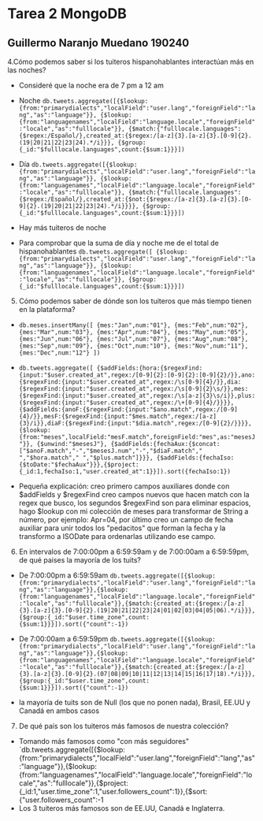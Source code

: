 # Tarea 2 MongoDB
## Guillermo Naranjo Muedano 190240

4.Cómo podemos saber si los tuiteros hispanohablantes interactúan más en las noches?
* Consideré que la noche era de 7 pm a 12 am
* Noche `db.tweets.aggregate([{$lookup: {from:"primarydialects","localField":"user.lang","foreignField":"lang","as":"language"}},
{$lookup:{from:"languagenames","localField":"language.locale","foreignField":"locale","as":"fulllocale"}},
{$match:{"fulllocale.languages":{$regex:/Español/},created_at:{$regex:/[a-z]{3}.[a-z]{3}.[0-9]{2}.(19|20|21|22|23|24).*/i}}},
{$group:{_id:"$fulllocale.languages",count:{$sum:1}}}])`

* Día `db.tweets.aggregate([{$lookup: {from:"primarydialects","localField":"user.lang","foreignField":"lang","as":"language"}},
{$lookup:{from:"languagenames","localField":"language.locale","foreignField":"locale","as":"fulllocale"}},
{$match:{"fulllocale.languages":{$regex:/Español/},created_at:{$not:{$regex:/[a-z]{3}.[a-z]{3}.[0-9]{2}.(19|20|21|22|23|24).*/i}}}},
{$group:{_id:"$fulllocale.languages",count:{$sum:1}}}])`

* Hay más tuiteros de noche

* Para comprobar que la suma de día y noche me de el total de hispanohablantes `db.tweets.aggregate([
{$lookup: {from:"primarydialects","localField":"user.lang","foreignField":"lang","as":"language"}},
{$lookup:{from:"languagenames","localField":"language.locale","foreignField":"locale","as":"fulllocale"}},
{$group:{_id:"$fulllocale.languages",count:{$sum:1}}}])`

5. Cómo podemos saber de dónde son los tuiteros que más tiempo tienen en la plataforma?
* `db.meses.insertMany([
	{mes:"Jan",num:"01"},
	{mes:"Feb",num:"02"},
	{mes:"Mar",num:"03"},
	{mes:"Apr",num:"04"},
	{mes:"May",num:"05"},
	{mes:"Jun",num:"06"},
	{mes:"Jul",num:"07"},
	{mes:"Aug",num:"08"},
	{mes:"Sep",num:"09"},
	{mes:"Oct",num:"10"},
	{mes:"Nov",num:"11"},
	{mes:"Dec",num:"12"}
	])`

* `db.tweets.aggregate([
	{$addFields:{hora:{$regexFind:{input:"$user.created_at",regex:/[0-9]{2}:[0-9]{2}:[0-9]{2}/}},ano:{$regexFind:{input:"$user.created_at",regex:/\s[0-9]{4}/}},dia:{$regexFind:{input:"$user.created_at",regex:/\s[0-9]{2}\s/}},mes:{$regexFind:{input:"$user.created_at",regex:/\s[a-z]{3}\s/i}},plus:{$regexFind:{input:"$user.created_at",regex:/\+[0-9]{4}/}}}},
	{$addFields:{anoF:{$regexFind:{input:"$ano.match",regex:/[0-9]{4}/}},mesF:{$regexFind:{input:"$mes.match",regex:/[a-z]{3}/i}},diaF:{$regexFind:{input:"$dia.match",regex:/[0-9]{2}/}}}},
	{$lookup:{from:"meses",localField:"mesF.match",foreignField:"mes",as:"mesesJ"}},
	{$unwind:"$mesesJ"},
	{$addFields:{fechaAux:{$concat:["$anoF.match","-","$mesesJ.num","-","$diaF.match"," ","$hora.match"," ","$plus.match"]}}},
	{$addFields:{fechaIso:{$toDate:"$fechaAux"}}},{$project:{_id:1,fechaIso:1,"user.created_at":1}}]).sort({fechaIso:1})`
* Pequeña explicación: creo primero campos auxiliares donde con $addFields y $regexFind creo campos nuevos que hacen match con la regex que busco, los segundos $regexFind son para eliminar espacios, hago $lookup con mi colección de meses para transformar de String a número, por ejemplo: Apr=04, por último creo un campo de fecha auxiliar para unir todos los "pedacitos" que forman la fecha y la transformo a ISODate para ordenarlas utilizando ese campo.

6. En intervalos de 7:00:00pm a 6:59:59am y de 7:00:00am a 6:59:59pm, de qué paises la mayoría de los tuits?
* De 7:00:00pm a 6:59:59am `db.tweets.aggregate([{$lookup:{from:"primarydialects","localField":"user.lang","foreignField":"lang","as":"language"}},{$lookup:{from:"languagenames","localField":"language.locale","foreignField":"locale","as":"fulllocale"}},{$match:{created_at:{$regex:/[a-z]{3}.[a-z]{3}.[0-9]{2}.(19|20|21|22|23|24|01|02|03|04|05|06).*/i}}},{$group:{_id:"$user.time_zone",count:{$sum:1}}}]).sort({"count":-1})`

* De 7:00:00am a 6:59:59pm `db.tweets.aggregate([{$lookup:{from:"primarydialects","localField":"user.lang","foreignField":"lang","as":"language"}},{$lookup:{from:"languagenames","localField":"language.locale","foreignField":"locale","as":"fulllocale"}},{$match:{created_at:{$regex:/[a-z]{3}.[a-z]{3}.[0-9]{2}.(07|08|09|10|11|12|13|14|15|16|17|18).*/i}}},{$group:{_id:"$user.time_zone",count:{$sum:1}}}]).sort({"count":-1})`
* la mayoría de tuits son de Null (los que no ponen nada), Brasil, EE.UU y Canadá en ambos casos 

7. De qué país son los tuiteros más famosos de nuestra colección?

* Tomando más famosos como "con más seguidores" `db.tweets.aggregate([{$lookup:{from:"primarydialects","localField":"user.lang","foreignField":"lang","as":"language"}},{$lookup:{from:"languagenames","localField":"language.locale","foreignField":"locale","as":"fulllocale"}},{$project:{_id:1,"user.time_zone":1,"user.followers_count":1}},{$sort:{"user.followers_count":-1
* Los 3 tuiteros más famosos son de EE.UU, Canadá e Inglaterra. 
